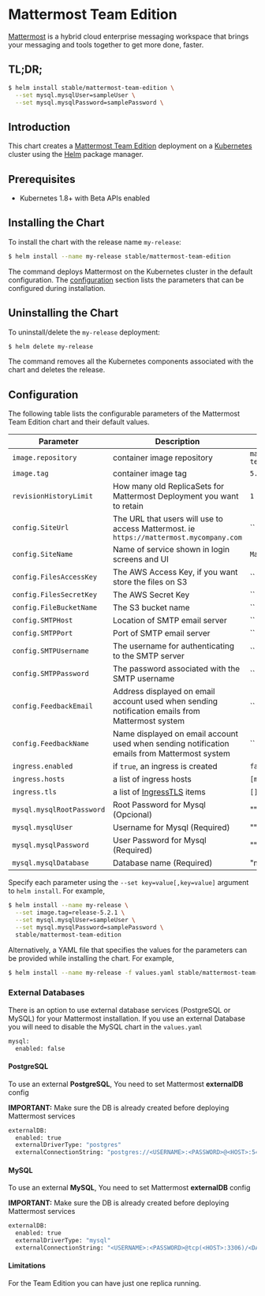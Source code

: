 # Mattermost Team Edition

[Mattermost](https://mattermost.com/) is a hybrid cloud enterprise messaging workspace that brings your messaging and tools together to get more done, faster.

## TL;DR;

```bash
$ helm install stable/mattermost-team-edition \
  --set mysql.mysqlUser=sampleUser \
  --set mysql.mysqlPassword=samplePassword \
```

## Introduction

This chart creates a [Mattermost Team Edition](https://mattermost.com/) deployment on a [Kubernetes](http://kubernetes.io)
cluster using the [Helm](https://helm.sh) package manager.

## Prerequisites

- Kubernetes 1.8+ with Beta APIs enabled

## Installing the Chart

To install the chart with the release name `my-release`:

```bash
$ helm install --name my-release stable/mattermost-team-edition
```

The command deploys Mattermost on the Kubernetes cluster in the default configuration. The [configuration](#configuration)
section lists the parameters that can be configured during installation.

## Uninstalling the Chart

To uninstall/delete the `my-release` deployment:

```bash
$ helm delete my-release
```
The command removes all the Kubernetes components associated with the chart and deletes the release.

## Configuration

The following table lists the configurable parameters of the Mattermost Team Edition chart and their default values.

Parameter                 | Description                       | Default
---                       | ---                               | ---
`image.repository`        | container image repository        | `mattermost/mattermost-team-edition`
`image.tag`               | container image tag               | `5.3.1`
`revisionHistoryLimit`    | How many old ReplicaSets for Mattermost Deployment you want to retain   | `1`
`config.SiteUrl`          | The URL that users will use to access Mattermost. ie `https://mattermost.mycompany.com`       |  ``
`config.SiteName`         | Name of service shown in login screens and UI         | `Mattermost`
`config.FilesAccessKey`   | The AWS Access Key, if you want store the files on S3         | ``
`config.FilesSecretKey`   | The AWS Secret Key        | ``
`config.FileBucketName`   | The S3 bucket name                                                                                  | ``
`config.SMTPHost`         | Location of SMTP email server                                                                       | ``
`config.SMTPPort`         | Port of SMTP email server                                                                           | ``
`config.SMTPUsername`     | The username for authenticating to the SMTP server                                                  | ``
`config.SMTPPassword`     | The password associated with the SMTP username                                                      | ``
`config.FeedbackEmail`    | Address displayed on email account used when sending notification emails from Mattermost system     | ``
`config.FeedbackName`     | Name displayed on email account used when sending notification emails from Mattermost system        | ``
`ingress.enabled`         | if `true`, an ingress is created                                                                    | `false`
`ingress.hosts`           | a list of ingress hosts       | `[mattermost.example.com]`
`ingress.tls`             | a list of [IngressTLS](https://v1-8.docs.kubernetes.io/docs/api-reference/v1.8/#ingresstls-v1beta1-extensions) items      | `[]`
`mysql.mysqlRootPassword` | Root Password for Mysql (Opcional)        |  ""
`mysql.mysqlUser`         | Username for Mysql (Required)         |  ""
`mysql.mysqlPassword`     | User Password for Mysql (Required)        |  ""
`mysql.mysqlDatabase`     | Database name (Required)      |  "mattermost"

Specify each parameter using the `--set key=value[,key=value]` argument to `helm install`. For example,

```bash
$ helm install --name my-release \
  --set image.tag=release-5.2.1 \
  --set mysql.mysqlUser=sampleUser \
  --set mysql.mysqlPassword=samplePassword \
  stable/mattermost-team-edition
```

Alternatively, a YAML file that specifies the values for the parameters can be provided while installing the chart. For example,

```bash
$ helm install --name my-release -f values.yaml stable/mattermost-team-edition
```

### External Databases
There is an option to use external database services (PostgreSQL or MySQL) for your Mattermost installation.
If you use an external Database you will need to disable the MySQL chart in the `values.yaml`

```Bash
mysql:
  enabled: false
```

#### PostgreSQL
To use an external **PostgreSQL**, You need to set Mattermost **externalDB** config

**IMPORTANT:** Make sure the DB is already created before deploying Mattermost services

```Bash
externalDB:
  enabled: true
  externalDriverType: "postgres"
  externalConnectionString: "postgres://<USERNAME>:<PASSWORD>@<HOST>:5432/<DATABASE_NAME>?sslmode=disable&connect_timeout=10"
```

#### MySQL
To use an external **MySQL**, You need to set Mattermost **externalDB** config

**IMPORTANT:** Make sure the DB is already created before deploying Mattermost services

```Bash
externalDB:
  enabled: true
  externalDriverType: "mysql"
  externalConnectionString: "<USERNAME>:<PASSWORD>@tcp(<HOST>:3306)/<DATABASE_NAME>?charset=utf8mb4,utf8&readTimeout=30s&writeTimeout=30s"
```

#### Limitations

For the Team Edition you can have just one replica running.
